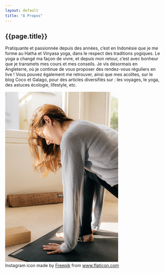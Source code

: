 ```yaml
---
layout: default
title: "A Propos"
---
```


<div id="about" class="infobox">
	<div id="about-text">
		<div>
			<h2>{{page.title}}</h2>
			<p>
				Pratiquante et passionnée depuis des années, c’est en Indonésie que je me forme au Hatha et Vinyasa yoga, dans le respect des traditions yogiques. Le yoga a changé ma façon de vivre, et depuis mon retour, c’est avec bonheur que je transmets mes cours et mes conseils. 
				Je vis désormais en Angleterre, où je continue de vous proposer des rendez-vous réguliers en live ! Vous pouvez également me retrouver, ainsi que mes acolites, sur le blog Coco et Galago, pour des articles diversifiés sur : les voyages, le yoga, des astuces écologie, lifestyle, etc. 
			</p>
		</div>
	</div>
	<div>
		<img id="f-posture-yoga" src="assets/f-posture-yoga.jpg"/>
	</div>
</div>

<div id="related">
	Instagram icon made by <a href="https://www.flaticon.com/authors/freepik" title="Freepik">Freepik</a> from <a href="https://www.flaticon.com/" title="Flaticon"> www.flaticon.com</a>
</div>
